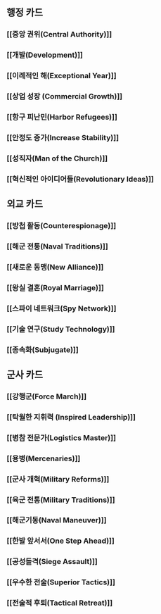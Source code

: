 
## 행정 카드
### [[중앙 권위(Central Authority)]]
### [[개발(Development)]]
### [[이례적인 해(Exceptional Year)]]
### [[상업 성장 (Commercial Growth)]]
### [[항구 피난민(Harbor Refugees)]]
### [[안정도 증가(Increase Stability)]]
### [[성직자(Man of the Church)]]
### [[혁신적인 아이디어들(Revolutionary Ideas)]]


## 외교 카드
### [[방첩 활동(Counterespionage)]]
### [[해군 전통(Naval Traditions)]]
### [[새로운 동맹(New Alliance)]]
### [[왕실 결혼(Royal Marriage)]]
### [[스파이 네트워크(Spy Network)]]
### [[기술 연구(Study Technology)]]
### [[종속화(Subjugate)]]


## 군사 카드
### [[강행군(Force March)]]
### [[탁월한 지휘력 (Inspired Leadership)]]
### [[병참 전문가(Logistics Master)]]
### [[용병(Mercenaries)]]
### [[군사 개혁(Military Reforms)]]
### [[육군 전통(Military Traditions)]]
### [[해군기동(Naval Maneuver)]]
### [[한발 앞서서(One Step Ahead)]]
### [[공성돌격(Siege Assault)]]
### [[우수한 전술(Superior Tactics)]]
### [[전술적 후퇴(Tactical Retreat)]]